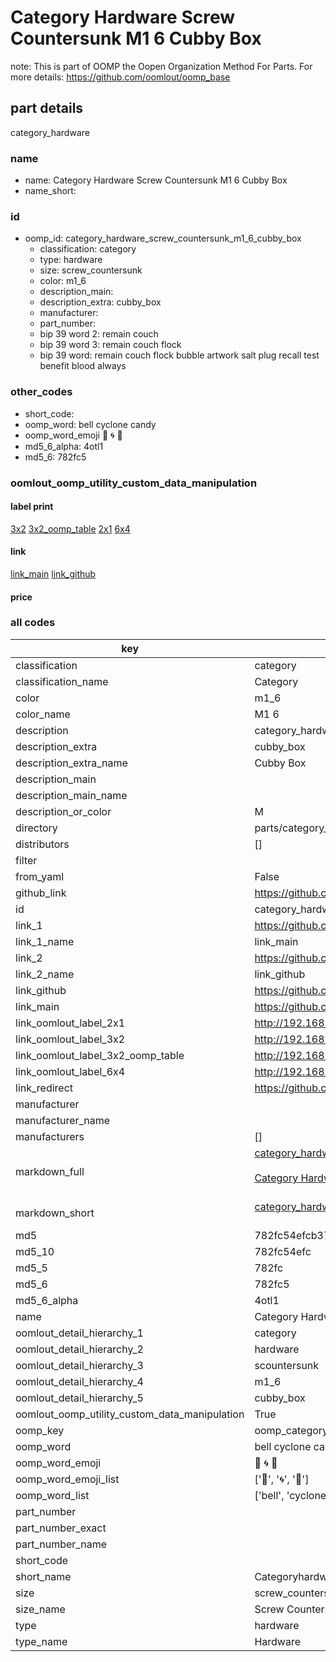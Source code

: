 # Category Hardware Screw Countersunk M1 6 Cubby Box  

note: This is part of OOMP the Oopen Organization Method For Parts. For more details: https://github.com/oomlout/oomp_base

##  part details
  



category_hardware



### name
* name: Category Hardware Screw Countersunk M1 6 Cubby Box
* name_short: 
### id
* oomp_id: category_hardware_screw_countersunk_m1_6_cubby_box
  * classification: category
  * type: hardware
  * size: screw_countersunk
  * color: m1_6
  * description_main: 
  * description_extra: cubby_box
  * manufacturer: 
  * part_number: 
  * bip 39 word 2: remain couch
  * bip 39 word 3: remain couch flock
  * bip 39 word: remain couch flock bubble artwork salt plug recall test benefit blood always

### other_codes
* short_code: 
* oomp_word: bell cyclone candy
* oomp_word_emoji :bell: :cyclone: :candy:
* md5_6_alpha: 4otl1
* md5_6: 782fc5






### oomlout_oomp_utility_custom_data_manipulation
#### label print
[3x2](http://192.168.1.245:1112/?label=oomp%204otl1)
[3x2_oomp_table](http://192.168.1.108:1112/?label=oomp%204otl1)
[2x1](http://192.168.1.242:1112/?label=oomp%204otl1)
[6x4](http://192.168.1.55:1112/?label=oomp%204otl1)    

#### link

[link_main](https://github.com/oomlout/oomlout_oomp_version_1_messy/tree/main/parts/category_hardware_screw_countersunk_m1_6_cubby_box) [link_github](https://github.com/oomlout/oomlout_oomp_version_1_messy/tree/main/parts/category_hardware_screw_countersunk_m1_6_cubby_box)                             

#### price







### all codes 
| key | value |  
| --- | --- |  
| classification | category |  
| classification_name | Category |  
| color | m1_6 |  
| color_name | M1 6 |  
| description | category_hardware |  
| description_extra | cubby_box |  
| description_extra_name | Cubby Box |  
| description_main |  |  
| description_main_name |  |  
| description_or_color | M  |  
| directory | parts/category_hardware_screw_countersunk_m1_6_cubby_box |  
| distributors | [] |  
| filter |  |  
| from_yaml | False |  
| github_link | https://github.com/oomlout/oomlout_oomp_part_src/tree/main/parts/category_hardware_screw_countersunk_m1_6_cubby_box |  
| id | category_hardware_screw_countersunk_m1_6_cubby_box |  
| link_1 | https://github.com/oomlout/oomlout_oomp_version_1_messy/tree/main/parts/category_hardware_screw_countersunk_m1_6_cubby_box |  
| link_1_name | link_main |  
| link_2 | https://github.com/oomlout/oomlout_oomp_version_1_messy/tree/main/parts/category_hardware_screw_countersunk_m1_6_cubby_box |  
| link_2_name | link_github |  
| link_github | https://github.com/oomlout/oomlout_oomp_version_1_messy/tree/main/parts/category_hardware_screw_countersunk_m1_6_cubby_box |  
| link_main | https://github.com/oomlout/oomlout_oomp_version_1_messy/tree/main/parts/category_hardware_screw_countersunk_m1_6_cubby_box |  
| link_oomlout_label_2x1 | http://192.168.1.242:1112/?label=oomp%204otl1 |  
| link_oomlout_label_3x2 | http://192.168.1.245:1112/?label=oomp%204otl1 |  
| link_oomlout_label_3x2_oomp_table | http://192.168.1.108:1112/?label=oomp%204otl1 |  
| link_oomlout_label_6x4 | http://192.168.1.55:1112/?label=oomp%204otl1 |  
| link_redirect | https://github.com/oomlout/oomlout_oomp_version_1_messy/tree/main/parts/category_hardware_screw_countersunk_m1_6_cubby_box |  
| manufacturer |  |  
| manufacturer_name |  |  
| manufacturers | [] |  
| markdown_full | [category_hardware_screw_countersunk_m1_6_cubby_box](none)<br>[](none)<br>[Category Hardware Screw Countersunk M1 6 Cubby Box](none)<br><br> |  
| markdown_short | [category_hardware_screw_countersunk_m1_6_cubby_box](none)<br><br> |  
| md5 | 782fc54efcb374dafa8691d4b28c3dac |  
| md5_10 | 782fc54efc |  
| md5_5 | 782fc |  
| md5_6 | 782fc5 |  
| md5_6_alpha | 4otl1 |  
| name | Category Hardware Screw Countersunk M1 6 Cubby Box |  
| oomlout_detail_hierarchy_1 | category |  
| oomlout_detail_hierarchy_2 | hardware |  
| oomlout_detail_hierarchy_3 | scountersunk |  
| oomlout_detail_hierarchy_4 | m1_6 |  
| oomlout_detail_hierarchy_5 | cubby_box |  
| oomlout_oomp_utility_custom_data_manipulation | True |  
| oomp_key | oomp_category_hardware_screw_countersunk_m1_6_cubby_box |  
| oomp_word | bell cyclone candy |  
| oomp_word_emoji | :bell: :cyclone: :candy: |  
| oomp_word_emoji_list | [':bell:', ':cyclone:', ':candy:'] |  
| oomp_word_list | ['bell', 'cyclone', 'candy'] |  
| part_number |  |  
| part_number_exact |  |  
| part_number_name |  |  
| short_code |  |  
| short_name | Categoryhardware |  
| size | screw_countersunk |  
| size_name | Screw Countersunk |  
| type | hardware |  
| type_name | Hardware |  
